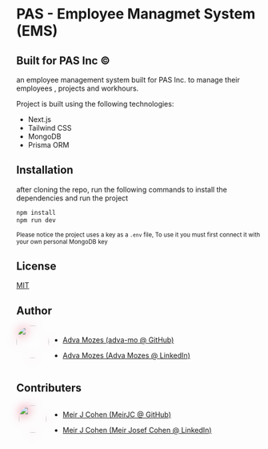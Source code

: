 # PAS - Employee Managmet System (EMS)

## Built for PAS Inc &copy;

an employee management system built for PAS Inc. to manage their employees , projects and workhours.

Project is built using the following technologies:

- Next.js
- Tailwind CSS
- MongoDB
- Prisma ORM

## Installation

after cloning the repo, run the following commands to install the dependencies and run the project

```bash
npm install
npm run dev
```

<small>Please notice the project uses a key as a `.env` file, To use it you must first connect it with your own personal MongoDB key</small>

<!-- ## Usage

- Create a new employee by clicking on the "Add Employee" button
- Create a new project by clicking on the "Add Project" button
- Assign employees to projects by clicking on the "Assign" button
- View all employees by clicking on the "Employees" button
- View all projects by clicking on the "Projects" button
- View all workhours by clicking on the "Workhours" button -->

## License

[MIT](https://choosealicense.com/licenses/mit/)

## Author

<div>
  <img 
  src="https://avatars.githubusercontent.com/u/112945511?v=4" 
  style="width:65px; height=65px; border-radius:60px; display:inline-block; filter: drop-shadow(0 0 10px crimson);"/>
  <div 
  style="display:inline-block">

- [Adva Mozes (adva-mo @ GitHub)](https://github.com/adva-mo)

- [Adva Mozes (Adva Mozes @ LinkedIn)](https://www.linkedin.com/in/adva-mozes/)

  </div>
</div>

## Contributers

<div>
  <img 
  src="https://avatars.githubusercontent.com/u/110486620?v=4" 
  style="width:55px; height=55px; margin: 5px; border-radius:60px; display:inline-block;filter: drop-shadow(0 0 10px crimson);"/>
  <div 
  style="display:inline-block">

- [Meir J Cohen (MeirJC @ GitHub)](https://github.com/MeirJC)

- [Meir J Cohen (Meir Josef Cohen @ LinkedIn)](https://www.linkedin.com/in/meirjcohen)

  </div>
</div>
